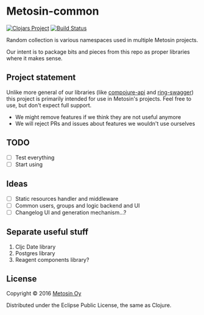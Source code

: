 # Metosin-common

[![Clojars Project](https://img.shields.io/clojars/v/metosin/metosin-common.svg)](https://clojars.org/metosin/metosin-common)
[![Build Status](https://travis-ci.org/metosin/metosin-common.svg?branch=master)](https://travis-ci.org/metosin/metosin-common)

Random collection is various namespaces used in multiple Metosin projects.

Our intent is to package bits and pieces from this repo as proper libraries where it makes sense.

## Project statement

Unlike more general of our libraries (like
[compojure-api](https://github.com/metosin/compojure-api) and
[ring-swagger](https://github.com/metosin/ring-swagger)) this project is
primarily intended for use in Metosin's projects. Feel free to use, but
don't expect full support.

- We might remove features if we think they are not useful anymore
- We will reject PRs and issues about features we wouldn't use ourselves

## TODO

- [ ] Test everything
- [ ] Start using

## Ideas

- [ ] Static resources handler and middleware
- [ ] Common users, groups and logic backend and UI
- [ ] Changelog UI and generation mechanism...?

## Separate useful stuff

1. Cljc Date library
2. Postgres library
3. Reagent components library?

## License

Copyright © 2016 [Metosin Oy](http://www.metosin.fi)

Distributed under the Eclipse Public License, the same as Clojure.
